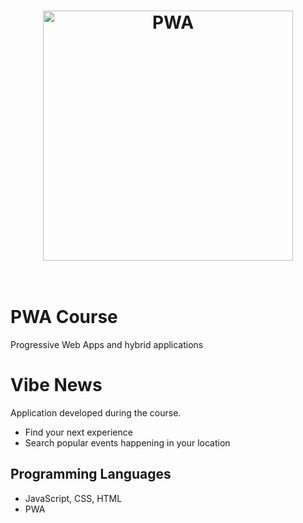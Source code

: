 <h1 align="center">
	<img width="400" src="https://developers.google.com/web/progressive-web-apps/images/pwa-reliable.png" alt="PWA">
	<br>
	<br>
</h1>

# PWA Course
Progressive Web Apps and hybrid applications

# Vibe News
Application developed during the course. 
- Find your next experience
- Search popular events happening in your location 

## Programming Languages
- JavaScript, CSS, HTML
- PWA
